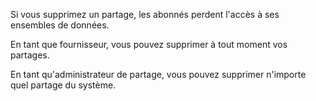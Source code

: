 Si vous supprimez un partage, les abonnés perdent l'accès à ses ensembles de données.

En tant que fournisseur, vous pouvez supprimer à tout moment vos partages.

En tant qu'administrateur de partage, vous pouvez supprimer n'importe quel partage du système.
